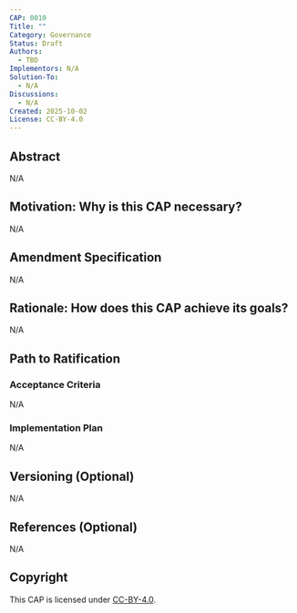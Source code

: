 ```yaml
---
CAP: 0010
Title: ""
Category: Governance
Status: Draft
Authors:
  - TBD
Implementors: N/A
Solution-To:
  - N/A
Discussions:
  - N/A
Created: 2025-10-02
License: CC-BY-4.0
---
```


## Abstract

N/A

## Motivation: Why is this CAP necessary?

N/A

## Amendment Specification

N/A

## Rationale: How does this CAP achieve its goals?

N/A

## Path to Ratification

### Acceptance Criteria

N/A

### Implementation Plan

N/A

## Versioning (Optional)

N/A

## References (Optional)

N/A

## Copyright

This CAP is licensed under [CC-BY-4.0](https://creativecommons.org/licenses/by/4.0/legalcode).
